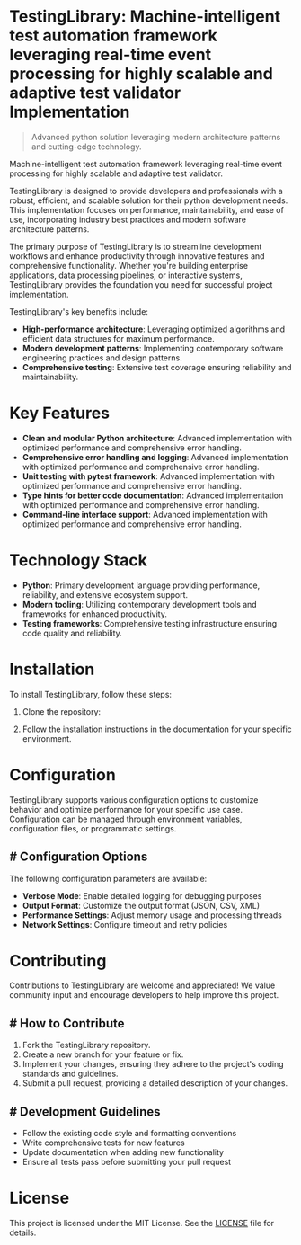 <!-- fallback_TestingLibrary_20251003211557_65363 -->

# TestingLibrary: Machine-intelligent test automation framework leveraging real-time event processing for highly scalable and adaptive test validator Implementation
> Advanced python solution leveraging modern architecture patterns and cutting-edge technology.

Machine-intelligent test automation framework leveraging real-time event processing for highly scalable and adaptive test validator.

TestingLibrary is designed to provide developers and professionals with a robust, efficient, and scalable solution for their python development needs. This implementation focuses on performance, maintainability, and ease of use, incorporating industry best practices and modern software architecture patterns.

The primary purpose of TestingLibrary is to streamline development workflows and enhance productivity through innovative features and comprehensive functionality. Whether you're building enterprise applications, data processing pipelines, or interactive systems, TestingLibrary provides the foundation you need for successful project implementation.

TestingLibrary's key benefits include:

* **High-performance architecture**: Leveraging optimized algorithms and efficient data structures for maximum performance.
* **Modern development patterns**: Implementing contemporary software engineering practices and design patterns.
* **Comprehensive testing**: Extensive test coverage ensuring reliability and maintainability.

# Key Features

* **Clean and modular Python architecture**: Advanced implementation with optimized performance and comprehensive error handling.
* **Comprehensive error handling and logging**: Advanced implementation with optimized performance and comprehensive error handling.
* **Unit testing with pytest framework**: Advanced implementation with optimized performance and comprehensive error handling.
* **Type hints for better code documentation**: Advanced implementation with optimized performance and comprehensive error handling.
* **Command-line interface support**: Advanced implementation with optimized performance and comprehensive error handling.

# Technology Stack

* **Python**: Primary development language providing performance, reliability, and extensive ecosystem support.
* **Modern tooling**: Utilizing contemporary development tools and frameworks for enhanced productivity.
* **Testing frameworks**: Comprehensive testing infrastructure ensuring code quality and reliability.

# Installation

To install TestingLibrary, follow these steps:

1. Clone the repository:


2. Follow the installation instructions in the documentation for your specific environment.

# Configuration

TestingLibrary supports various configuration options to customize behavior and optimize performance for your specific use case. Configuration can be managed through environment variables, configuration files, or programmatic settings.

## # Configuration Options

The following configuration parameters are available:

* **Verbose Mode**: Enable detailed logging for debugging purposes
* **Output Format**: Customize the output format (JSON, CSV, XML)
* **Performance Settings**: Adjust memory usage and processing threads
* **Network Settings**: Configure timeout and retry policies

# Contributing

Contributions to TestingLibrary are welcome and appreciated! We value community input and encourage developers to help improve this project.

## # How to Contribute

1. Fork the TestingLibrary repository.
2. Create a new branch for your feature or fix.
3. Implement your changes, ensuring they adhere to the project's coding standards and guidelines.
4. Submit a pull request, providing a detailed description of your changes.

## # Development Guidelines

* Follow the existing code style and formatting conventions
* Write comprehensive tests for new features
* Update documentation when adding new functionality
* Ensure all tests pass before submitting your pull request

# License

This project is licensed under the MIT License. See the [LICENSE](https://github.com/Nurulika/TestingLibrary/blob/main/LICENSE) file for details.
